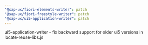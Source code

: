 ```yaml
---
"@sap-ux/fiori-elements-writer": patch
"@sap-ux/fiori-freestyle-writer": patch
"@sap-ux/ui5-application-writer": patch
---
```


ui5-application-writer - fix backward support for older ui5 versions in locate-reuse-libs.js
